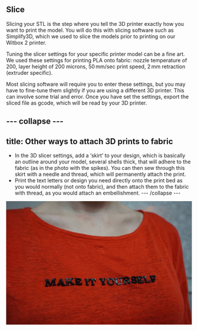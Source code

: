## Slice

Slicing your STL is the step where you tell the 3D printer exactly how you want to print the model. You will do this with slicing software such as Simplify3D, which we used to slice the models prior to printing on our Witbox 2 printer. 

Tuning the slicer settings for your specific printer model can be a fine art. We used these settings for printing PLA onto fabric: nozzle temperature of 200, layer height of 200 microns, 50 mm/sec print speed, 2 mm retraction (extruder specific). 

Most slicing software will require you to enter these settings, but you may have to fine-tune them slightly if you are using a different 3D printer. This can involve some trial and error. Once you have set the settings, export the sliced file as gcode, which will be read by your 3D printer.

--- collapse ---
---
title: Other ways to attach 3D prints to fabric
---
- In the 3D slicer settings, add a ‘skirt’ to your design, which is basically an outline around your model, several shells thick, that will adhere to the fabric (as in the photo with the spikes). You can then sew through this skirt with a needle and thread, which will permanently attach the print.  
- Print the text letters or design you need directly onto the print bed as you would normally (not onto fabric), and then attach them to the fabric with thread, as you would attach an embellishment.
--- /collapse ---

![Sprucing up an old pair of jeans](images/step2.jpg)

